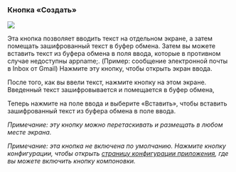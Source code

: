 <a name="button_compose"></a>
### Кнопка «Создать»
<div class="buttoncircle"><img src="/buttons/ic_create_black_24dp.png"></img></div>

Эта кнопка позволяет вводить текст на отдельном экране, а затем помещать зашифрованный текст в буфер обмена.
Затем вы можете вставить текст из буфера обмена в поля ввода, которые в противном случае недоступны appname;.
(Пример: сообщение электронной почты в Inbox от Gmail)
Нажмите эту кнопку, чтобы открыть экран ввода.

<a name="compose_encrypt_button"></a>
После того, как вы ввели текст, нажмите кнопку на этом экране. Введенный текст зашифровывается и помещается в буфер обмена,

<a name="paste_clipboard"></a>
Теперь нажмите на поле ввода и выберите «Вставить», чтобы вставить зашифрованный текст из буфера обмена в поле ввода.

*Примечание: эту кнопку можно перетаскивать и размещать в любом месте экрана.*

*Примечание: эта кнопка не включена по умолчанию. Нажмите кнопку конфигурации, чтобы открыть [страницу конфигурации приложения](/setup/per-app-config/), где вы можете включить кнопку компоновки.*
